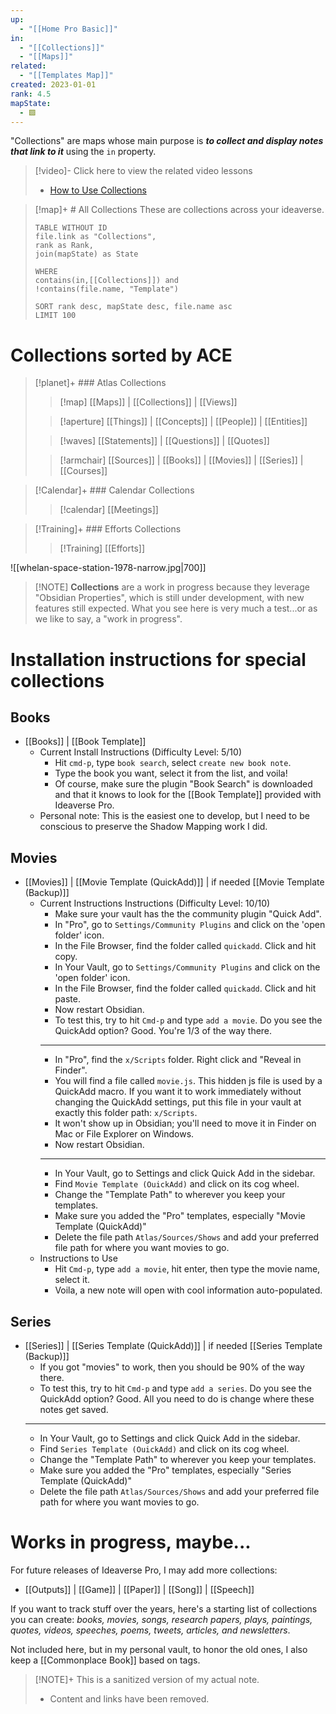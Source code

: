 ```yaml
---
up:
  - "[[Home Pro Basic]]"
in:
  - "[[Collections]]"
  - "[[Maps]]"
related:
  - "[[Templates Map]]"
created: 2023-01-01
rank: 4.5
mapState:
  - 🟩
---
```

"Collections" are maps whose main purpose is ***to collect and display notes that link to it*** using the `in` property.

> [!video]- Click here to view the related video lessons
> - [How to Use Collections](https://community.linkingyourthinking.com/c/ideaverse-pro/sections/146181/lessons/513556)


> [!map]+ # All Collections 
> These are collections across your ideaverse. 
> ```dataview
> TABLE WITHOUT ID
> file.link as "Collections",
> rank as Rank,
> join(mapState) as State
> 
> WHERE
> contains(in,[[Collections]]) and
> !contains(file.name, "Template")
> 
> SORT rank desc, mapState desc, file.name asc
> LIMIT 100
> ```

# Collections sorted by ACE

> [!planet]+ ### Atlas Collections
> 
> > [!map] [[Maps]] | [[Collections]] | [[Views]]
> 
> > [!aperture] [[Things]] | [[Concepts]] | [[People]] | [[Entities]]
> 
> > [!waves] [[Statements]] | [[Questions]] | [[Quotes]]
> 
> > [!armchair] [[Sources]] | [[Books]] | [[Movies]] | [[Series]] | [[Courses]]

> [!Calendar]+ ### Calendar Collections
> 
> > [!calendar] [[Meetings]]
> 

> [!Training]+ ### Efforts Collections
> 
> > [!Training] [[Efforts]] 

![[whelan-space-station-1978-narrow.jpg|700]]

> [!NOTE] **Collections** are a work in progress because they leverage "Obsidian Properties", which is still under development, with new features still expected. What you see here is very much a test...or as we like to say, a "work in progress".

# Installation instructions for special collections

## Books
- [[Books]] | [[Book Template]]
	- Current Install Instructions (Difficulty Level: 5/10)
		- Hit `cmd-p`, type `book search`, select `create new book note`.
		- Type the book you want, select it from the list, and voila!
		- Of course, make sure the plugin "Book Search" is downloaded and that it knows to look for the [[Book Template]] provided with Ideaverse Pro.
	- Personal note: This is the easiest one to develop, but I need to be conscious to preserve the Shadow Mapping work I did.

## Movies
- [[Movies]] | [[Movie Template (QuickAdd)]] | if needed [[Movie Template (Backup)]]
	- Current Instructions Instructions (Difficulty Level: 10/10)
		- Make sure your vault has the the community plugin "Quick Add".
		- In "Pro", go to `Settings/Community Plugins` and click on the 'open folder' icon. 
		- In the File Browser, find the folder called `quickadd`. Click and hit copy.
		- In Your Vault, go to `Settings/Community Plugins` and click on the 'open folder' icon. 
		- In the File Browser, find the folder called `quickadd`. Click and hit paste.
		- Now restart Obsidian. 
		- To test this, try to hit `Cmd-p` and type `add a movie`. Do you see the QuickAdd option? Good. You're 1/3 of the way there.
		- ---
		- In "Pro", find the `x/Scripts` folder. Right click and "Reveal in Finder". 
		- You will find a file called `movie.js`. This hidden js file is used by a QuickAdd macro. If you want it to work immediately without changing the QuickAdd settings, put this file in your vault at exactly this folder path: `x/Scripts`. 
		- It won't show up in Obsidian; you'll need to move it in Finder on Mac or File Explorer on Windows.
		- Now restart Obsidian. 
		- ---
		- In Your Vault, go to Settings and click Quick Add in the sidebar.
		- Find `Movie Template (OuickAdd)` and click on its cog wheel.
		- Change the "Template Path" to wherever you keep your templates.
		- Make sure you added the "Pro" templates, especially "Movie Template (QuickAdd)"
		- Delete the file path `Atlas/Sources/Shows` and add your preferred file path for where you want movies to go.
	- Instructions to Use
		- Hit `Cmd-p`, type `add a movie`, hit enter, then type the movie name, select it. 
		- Voila, a new note will open with cool information auto-populated.

## Series
- [[Series]] | [[Series Template (QuickAdd)]] | if needed [[Series Template (Backup)]]
	- If you got "movies" to work, then you should be 90% of the way there. 
	- To test this, try to hit `Cmd-p` and type `add a series`. Do you see the QuickAdd option? Good. All you need to do is change where these notes get saved.
	- ---
	- In Your Vault, go to Settings and click Quick Add in the sidebar.
	- Find `Series Template (OuickAdd)` and click on its cog wheel.
	- Change the "Template Path" to wherever you keep your templates.
	- Make sure you added the "Pro" templates, especially "Series Template (QuickAdd)"
	- Delete the file path `Atlas/Sources/Shows` and add your preferred file path for where you want movies to go.

# Works in progress, maybe...
For future releases of Ideaverse Pro, I may add more collections:

- [[Outputs]] | [[Game]] | [[Paper]] | [[Song]] | [[Speech]] 

If you want to track stuff over the years, here's a starting list of collections you can create: *books, movies, songs, research papers, plays, paintings, quotes, videos, speeches, poems, tweets, articles, and newsletters*. 

Not included here, but in my personal vault, to honor the old ones, I also keep a [[Commonplace Book]] based on tags.

> [!NOTE]+ This is a sanitized version of my actual note. 
> - Content and links have been removed.
